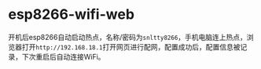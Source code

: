 # esp8266-wifi-web

开机后esp8266自动启动热点，名称/密码为`snltty8266`，手机电脑连上热点，浏览器打开`http://192.168.18.1`打开网页进行配网，配置成功后，配置信息被记录，下次重启后自动连接WiFi。
